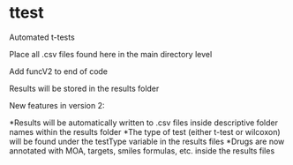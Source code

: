 # ttest
Automated t-tests

Place all .csv files found here in the main directory level

Add funcV2 to end of code

Results will be stored in the results folder

New features in version 2:

*Results will be automatically written to .csv files inside descriptive folder names within the results folder
*The type of test (either t-test or wilcoxon) will be found under the testType variable in the results files
*Drugs are now annotated with MOA, targets, smiles formulas, etc. inside the results files




